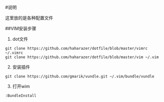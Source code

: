 #说明

这里放的是各种配置文件

##VIM安装步骤
1. dot文件
```
git clone https://github.com/haharazer/dotfile/blob/master/vimrc ~/.vimrc
git clone https://github.com/haharazer/dotfile/blob/master/vim ~/.vim
```
2. 安装插件
```
git clone https://github.com/gmarik/vundle.git ~/.vim/bundle/vundle
```
3. 打开wim
```
:BundleInstall
```
